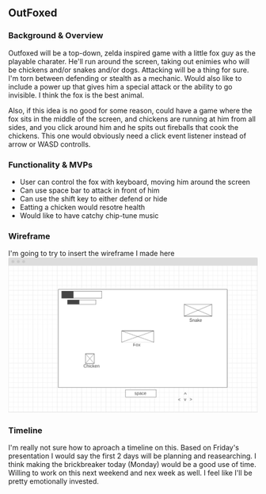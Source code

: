 ## OutFoxed

### Background & Overview

Outfoxed will be a top-down, zelda inspired game with a little fox guy as the playable charater. He'll run around the screen, taking out enimies who will be chickens and/or snakes and/or dogs. Attacking will be a thing for sure. I'm torn between defending or stealth as a mechanic. Would also like to include a power up that gives him a special attack or the ability to go invisible. I think the fox is the best animal. 

Also, if this idea is no good for some reason, could have a game where the fox sits in the middle of the screen, and chickens are running at him from all sides, and you click around him and he spits out fireballs that cook the chickens. This one would obviously need a click event listener instead of arrow or WASD controlls.

### Functionality & MVPs
- User can control the fox with keyboard, moving him around the screen
- Can use space bar to attack in front of him
- Can use the shift key to either defend or hide
- Eatting a chicken would resotre health
- Would like to have catchy chip-tune music

### Wireframe
I'm going to try to insert the wireframe I made here
![Wireframe](https://github.com/theneonwombat/OutFox/blob/main/dist/images/wireframe.png)

### Timeline

I'm really not sure how to aproach a timeline on this. Based on Friday's presentation I would say the first 2 days will be planning and reasearching. I think making the brickbreaker today (Monday) would be a good use of time. Willing to work on this next weekend and nex week as well. I feel like I'll be pretty emotionally invested.